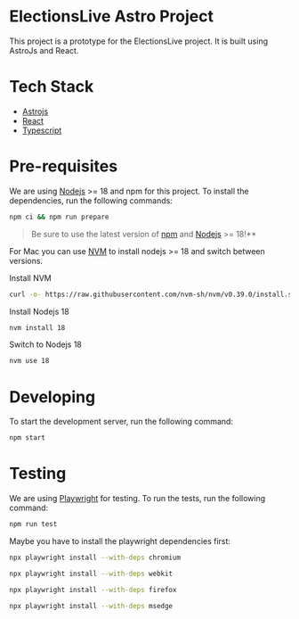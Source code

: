 # ElectionsLive Astro Project

This project is a prototype for the ElectionsLive project. It is built using AstroJs and React.

# Tech Stack

-   [Astrojs](https://astro.build/)
-   [React](https://reactjs.org/)
-   [Typescript](https://www.typescriptlang.org/)

# Pre-requisites

We are using [Nodejs](https://nodejs.org/en) >= 18 and npm for this project. To install the dependencies, run the following commands:

```bash
npm ci && npm run prepare
```

> Be sure to use the latest version of [npm](https://www.npmjs.com/) and [Nodejs](https://nodejs.org/en) >= 18!\*\*

For Mac you can use [NVM](https://nodejs.org/en/download/package-manager#nvm) to install nodejs >= 18 and switch between versions.

Install NVM

```bash
curl -o- https://raw.githubusercontent.com/nvm-sh/nvm/v0.39.0/install.sh | bash
```

Install Nodejs 18

```bash
nvm install 18
```

Switch to Nodejs 18

```bash
nvm use 18
```

# Developing

To start the development server, run the following command:

```bash
npm start
```

# Testing

We are using [Playwright](https://playwright.dev/) for testing. To run the tests, run the following command:

```bash
npm run test
```

Maybe you have to install the playwright dependencies first:

```bash
npx playwright install --with-deps chromium

npx playwright install --with-deps webkit

npx playwright install --with-deps firefox

npx playwright install --with-deps msedge
```
